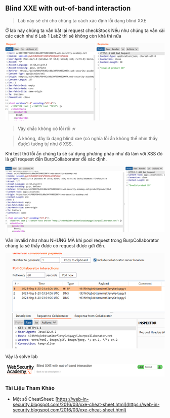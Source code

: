 ## Blind XXE with out-of-band interaction

> Lab này sẽ chỉ cho chúng ta cách xác định lỗi dạng blind XXE

Ở lab này chúng ta vẫn bắt lại request checkStock
Nếu như chúng ta vẫn xài các cách như ở Lab 1 Lab2 thì sẽ không còn khả thi nữa

![](/imgs/XXE/11.png?raw=true)

> Vậy chắc không có lỗi rồi :v

> À không, đây là dạng blind xxe (có nghĩa lỗi ẩn không thể nhìn thấy được) tương tự như ở XSS.

Khi test thử lỗi ẩn chúng ta sẽ sử dụng phương pháp như đã làm với XSS đó là gửi request đến BurpCollaborator để xác định.

![](/imgs/XXE/12.png?raw=true)

Vẫn invalid như nhau NHƯNG MÀ khi pool request trong BurpCollaborator chúng ta sẽ thấy được có request được gửi đến.

![](/imgs/XXE/13.png?raw=true)

Vậy là solve lab

![](/imgs/XXE/14.png?raw=true)

### Tài Liệu Tham Khảo
- Một số CheatSheet: [https://web-in-security.blogspot.com/2016/03/xxe-cheat-sheet.html](https://web-in-security.blogspot.com/2016/03/xxe-cheat-sheet.html)
